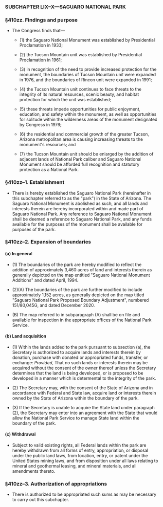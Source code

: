 ### SUBCHAPTER LIX–X—SAGUARO NATIONAL PARK

### §410zz. Findings and purpose
* The Congress finds that—

  * (1) the Saguaro National Monument was established by Presidential Proclamation in 1933;

  * (2) the Tucson Mountain unit was established by Presidential Proclamation in 1961;

  * (3) in recognition of the need to provide increased protection for the monument, the boundaries of Tucson Mountain unit were expanded in 1976, and the boundaries of Rincon unit were expanded in 1991;

  * (4) the Tucson Mountain unit continues to face threats to the integrity of its natural resources, scenic beauty, and habitat protection for which the unit was established;

  * (5) these threats impede opportunities for public enjoyment, education, and safety within the monument, as well as opportunities for solitude within the wilderness areas of the monument designated by Congress in 1976;

  * (6) the residential and commercial growth of the greater Tucson, Arizona metropolitan area is causing increasing threats to the monument's resources; and

  * (7) the Tucson Mountain unit should be enlarged by the addition of adjacent lands of National Park caliber and Saguaro National Monument should be afforded full recognition and statutory protection as a National Park.

### §410zz–1. Establishment
* There is hereby established the Saguaro National Park (hereinafter in this subchapter referred to as the "park") in the State of Arizona. The Saguaro National Monument is abolished as such, and all lands and interests therein are hereby incorporated within and made part of Saguaro National Park. Any reference to Saguaro National Monument shall be deemed a reference to Saguaro National Park, and any funds available for the purposes of the monument shall be available for purposes of the park.

### §410zz–2. Expansion of boundaries
#### (a) In general
* (1) The boundaries of the park are hereby modified to reflect the addition of approximately 3,460 acres of land and interests therein as generally depicted on the map entitled "Saguaro National Monument Additions" and dated April, 1994.

* (2)(A) The boundaries of the park are further modified to include approximately 1,152 acres, as generally depicted on the map titled "Saguaro National Park Proposed Boundary Adjustment", numbered 151/80,045G, and dated December 2020.

* (B) The map referred to in subparagraph (A) shall be on file and available for inspection in the appropriate offices of the National Park Service.

#### (b) Land acquisition
* (1) Within the lands added to the park pursuant to subsection (a), the Secretary is authorized to acquire lands and interests therein by donation, purchase with donated or appropriated funds, transfer, or exchange: _Provided_, That no such lands or interests therein may be acquired without the consent of the owner thereof unless the Secretary determines that the land is being developed, or is proposed to be developed in a manner which is determental to the integrity of the park.

* (2) The Secretary may, with the consent of the State of Arizona and in accordance with Federal and State law, acquire land or interests therein owned by the State of Arizona within the boundary of the park.

* (3) If the Secretary is unable to acquire the State land under paragraph (2), the Secretary may enter into an agreement with the State that would allow the National Park Service to manage State land within the boundary of the park.

#### (c) Withdrawal
* Subject to valid existing rights, all Federal lands within the park are hereby withdrawn from all forms of entry, appropriation, or disposal under the public land laws, from location, entry, or patent under the United States mining laws, and from disposition under all laws relating to mineral and geothermal leasing, and mineral materials, and all amendments thereto.

### §410zz–3. Authorization of appropriations
* There is authorized to be appropriated such sums as may be necessary to carry out this subchapter.